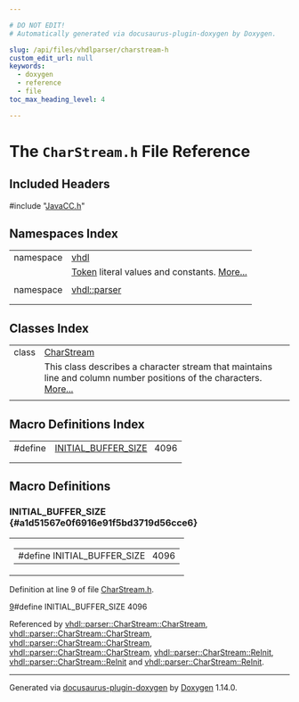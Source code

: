 ```yaml
---

# DO NOT EDIT!
# Automatically generated via docusaurus-plugin-doxygen by Doxygen.

slug: /api/files/vhdlparser/charstream-h
custom_edit_url: null
keywords:
  - doxygen
  - reference
  - file
toc_max_heading_level: 4

---
```


<div class="doxyPage">

# The `CharStream.h` File Reference



## Included Headers

<div class="doxyIncludesList">#include "<a href="/web-doxygen/docs/api/files/vhdlparser/javacc-h">JavaCC.h</a>"
</div>

## Namespaces Index

<table class="doxyMembersIndex">

<tr class="doxyMemberIndexItem">
<td class="doxyMemberIndexItemType" align="left" valign="top">namespace</td>
<td class="doxyMemberIndexItemName" align="left" valign="top"><a href="/web-doxygen/docs/api/namespaces/vhdl">vhdl</a></td>
</tr>
<tr class="doxyMemberIndexDescription">
<td class="doxyMemberIndexDescriptionLeft"></td>
<td class="doxyMemberIndexDescriptionRight">
<a href="/web-doxygen/docs/api/classes/token">Token</a> literal values and constants. <a href="/web-doxygen/docs/api/namespaces/vhdl/#details">More...</a>
</td>
</tr>
<tr class="doxyMemberIndexSeparator">
<td class="doxyMemberIndexSeparator" colspan="2"></td>
</tr>

<tr class="doxyMemberIndexItem">
<td class="doxyMemberIndexItemType" align="left" valign="top">namespace</td>
<td class="doxyMemberIndexItemName" align="left" valign="top"><a href="/web-doxygen/docs/api/namespaces/vhdl/parser">vhdl::parser</a></td>
</tr>
<tr class="doxyMemberIndexDescription">
<td class="doxyMemberIndexDescriptionLeft"></td>
<td class="doxyMemberIndexDescriptionRight">
</td>
</tr>
<tr class="doxyMemberIndexSeparator">
<td class="doxyMemberIndexSeparator" colspan="2"></td>
</tr>

</table>

## Classes Index

<table class="doxyMembersIndex">

<tr class="doxyMemberIndexItem">
<td class="doxyMemberIndexItemType" align="left" valign="top">class</td>
<td class="doxyMemberIndexItemName" align="left" valign="top"><a href="/web-doxygen/docs/api/classes/vhdl/parser/charstream">CharStream</a></td>
</tr>
<tr class="doxyMemberIndexDescription">
<td class="doxyMemberIndexDescriptionLeft"></td>
<td class="doxyMemberIndexDescriptionRight">
This class describes a character stream that maintains line and column number positions of the characters. <a href="/web-doxygen/docs/api/classes/vhdl/parser/charstream/#details">More...</a>
</td>
</tr>
<tr class="doxyMemberIndexSeparator">
<td class="doxyMemberIndexSeparator" colspan="2"></td>
</tr>

</table>

## Macro Definitions Index

<table class="doxyMembersIndex">

<tr class="doxyMemberIndexItem">
<td class="doxyMemberIndexItemType" align="left" valign="top">#define</td>
<td class="doxyMemberIndexItemName" align="left" valign="top"><a href="#a1d51567e0f6916e91f5bd3719d56cce6">INITIAL_BUFFER_SIZE</a>&nbsp;&nbsp;&nbsp;4096</td>
</tr>
<tr class="doxyMemberIndexDescription">
<td class="doxyMemberIndexDescriptionLeft"></td>
<td class="doxyMemberIndexDescriptionRight">
</td>
</tr>
<tr class="doxyMemberIndexSeparator">
<td class="doxyMemberIndexSeparator" colspan="2"></td>
</tr>

</table>


<div class="doxySectionDef">

## Macro Definitions

### INITIAL\_BUFFER\_SIZE {#a1d51567e0f6916e91f5bd3719d56cce6}

<div class="doxyMemberItem">
<div class="doxyMemberProto">
<table class="doxyMemberLabels">
<tr class="doxyMemberLabels">
<td class="doxyMemberLabelsLeft">
<table class="doxyMemberName">
<tr>
<td class="doxyMemberName">#define INITIAL_BUFFER_SIZE&nbsp;&nbsp;&nbsp;4096</td>
</tr>
</table>
</td>
</tr>
</table>
</div>
<div class="doxyMemberDoc">



Definition at line 9 of file <a href="/web-doxygen/docs/api/files/vhdlparser/charstream-h">CharStream.h</a>.

<div class="doxyProgramListing">

<div class="doxyCodeLine"><span class="doxyLineNumber"><a href="#a1d51567e0f6916e91f5bd3719d56cce6">9</a></span><span class="doxyLineContent"><span class="doxyHighlightPreprocessor">#define INITIAL_BUFFER_SIZE 4096</span></span></div>

</div>


Referenced by <a href="/web-doxygen/docs/api/classes/vhdl/parser/charstream/#a242b0ade90665d38c5931af90a59038b">vhdl::parser::CharStream::CharStream</a>, <a href="/web-doxygen/docs/api/classes/vhdl/parser/charstream/#a0582344d99aae18c75c7524f7b5a98b8">vhdl::parser::CharStream::CharStream</a>, <a href="/web-doxygen/docs/api/classes/vhdl/parser/charstream/#a82949d505a06f19999787ee61f85f7a7">vhdl::parser::CharStream::CharStream</a>, <a href="/web-doxygen/docs/api/classes/vhdl/parser/charstream/#a7a3b115d9cb6f671539a8db6630f515c">vhdl::parser::CharStream::CharStream</a>, <a href="/web-doxygen/docs/api/classes/vhdl/parser/charstream/#a639909d8be82f388025752ddc28980cd">vhdl::parser::CharStream::ReInit</a>, <a href="/web-doxygen/docs/api/classes/vhdl/parser/charstream/#a147a1e6e2f7cc4d9dc423bc40a542a66">vhdl::parser::CharStream::ReInit</a> and <a href="/web-doxygen/docs/api/classes/vhdl/parser/charstream/#a93c0e6b18d38b9df067c39ca157df86a">vhdl::parser::CharStream::ReInit</a>.
</div>
</div>

</div>

<hr/>

<p class="doxyGeneratedBy">Generated via <a href="https://github.com/xpack/docusaurus-plugin-doxygen">docusaurus-plugin-doxygen</a> by <a href="https://www.doxygen.nl">Doxygen</a> 1.14.0.</p>

</div>
